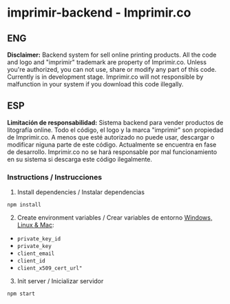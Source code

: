 # imprimir-backend - Imprimir.co

## ENG
**Disclaimer:** Backend system for sell online printing products. All the code and logo and "imprimir" trademark are property of Imprimir.co. Unless you're authorized, you can not use, share or modify any part of this code. 
Currently is in development stage. Imprimir.co will not responsible by malfunction in your system if you download this code illegally. 

## ESP

**Limitación de responsabilidad:** Sistema backend para vender productos de litografía online. Todo el código, el logo y la marca "imprimir" son propiedad de Imprimir.co. A menos que esté autorizado no puede usar, descargar o modificar niguna parte de este código.
Actualmente se encuentra en fase de desarrollo. Imprimir.co no se hará responsable por mal funcionamiento en su sistema si descarga este código ilegalmente.


### Instructions / Instrucciones

1. Install dependencies / Instalar dependencias

`npm install`

2. Create environment variables / Crear variables de entorno [Windows, Linux & Mac](https://www.schrodinger.com/kb/1842):

* `private_key_id`
* `private_key`
* `client_email`
* `client_id`
* `client_x509_cert_url"`


3. Init server / Inicializar servidor 

`npm start`